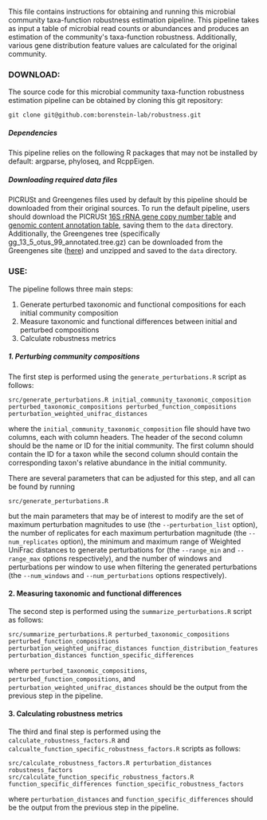This file contains instructions for obtaining and running this microbial community taxa-function robustness estimation pipeline. This pipeline takes as input a table of microbial read counts or abundances and produces an estimation of the community's taxa-function robustness. Additionally, various gene distribution feature values are calculated for the original community.

### DOWNLOAD:

The source code for this microbial community taxa-function robustness estimation pipeline can be obtained by cloning this git repository:

`git clone git@github.com:borenstein-lab/robustness.git`

##### Dependencies

This pipeline relies on the following R packages that may not be installed by default: argparse, phyloseq, and RcppEigen.

##### Downloading required data files

PICRUSt and Greengenes files used by default by this pipeline should be downloaded from their original sources. To run the default pipeline, users should download the PICRUSt [16S rRNA gene copy number table](http://kronos.pharmacology.dal.ca/public_files/picrust/picrust_precalculated_v1.1.3/13_5/16S_13_5_precalculated.tab.gz) and [genomic content annotation table](http://kronos.pharmacology.dal.ca/public_files/picrust/picrust_precalculated_v1.1.3/13_5/ko_13_5_precalculated.tab.gz), saving them to the `data` directory. Additionally, the Greengenes tree (specifically gg_13_5_otus_99_annotated.tree.gz) can be downloaded from the Greengenes site ([here](https://greengenes.secondgenome.com/?prefix=downloads/greengenes_database/gg_13_5/)) and unzipped and saved to the `data` directory.

### USE:

The pipeline follows three main steps:
1. Generate perturbed taxonomic and functional compositions for each initial community composition
2. Measure taxonomic and functional differences between initial and perturbed compositions
3. Calculate robustness metrics

##### 1. Perturbing community compositions

The first step is performed using the `generate_perturbations.R` script as follows:

`src/generate_perturbations.R initial_community_taxonomic_composition perturbed_taxonomic_compositions perturbed_function_compositions perturbation_weighted_unifrac_distances`

where the `initial_community_taxonomic_composition` file should have two columns, each with column headers. The header of the second column should be the name or ID for the initial community. The first column should contain the ID for a taxon while the second column should contain the corresponding taxon's relative abundance in the initial community.

There are several parameters that can be adjusted for this step, and all can be found by running

`src/generate_perturbations.R`

but the main parameters that may be of interest to modify are the set of maximum perturbation magnitudes to use (the `--perturbation_list` option), the number of replicates for each maximum perturbation magnitude (the `--num_replicates` option), the minimum and maximum range of Weighted UniFrac distances to generate perturbations for (the `--range_min` and `--range_max` options respectively), and the number of windows and perturbations per window to use when filtering the generated perturbations (the `--num_windows` and `--num_perturbations` options respectively).

#### 2. Measuring taxonomic and functional differences

The second step is performed using the `summarize_perturbations.R` script as follows:

`src/summarize_perturbations.R perturbed_taxonomic_compositions perturbed_function_compositions perturbation_weighted_unifrac_distances function_distribution_features perturbation_distances function_specific_differences`

where `perturbed_taxonomic_compositions`, `perturbed_function_compositions`, and `perturbation_weighted_unifrac_distances` should be the output from the previous step in the pipeline.

#### 3. Calculating robustness metrics

The third and final step is performed using the `calculate_robustness_factors.R` and `calcualte_function_specific_robustness_factors.R` scripts as follows:

```
src/calculate_robustness_factors.R perturbation_distances robustness_factors
src/calculate_function_specific_robustness_factors.R function_specific_differences function_specific_robustness_factors
```

where `perturbation_distances` and `function_specific_differences` should be the output from the previous step in the pipeline.
